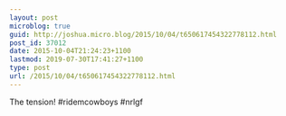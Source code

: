 ```yaml
---
layout: post
microblog: true
guid: http://joshua.micro.blog/2015/10/04/t650617454322778112.html
post_id: 37012
date: 2015-10-04T21:24:23+1100
lastmod: 2019-07-30T17:41:27+1100
type: post
url: /2015/10/04/t650617454322778112.html
---
```

The tension! #ridemcowboys #nrlgf
